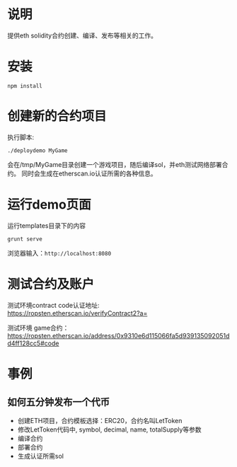 # 说明
提供eth solidity合约创建、编译、发布等相关的工作。

# 安装
```
npm install
```

# 创建新的合约项目
执行脚本:  
```
./deploydemo MyGame
```
会在/tmp/MyGame目录创建一个游戏项目，随后编译sol，并eth测试网络部署合约。
同时会生成在etherscan.io认证所需的各种信息。

# 运行demo页面
运行templates目录下的内容
```
grunt serve
```
浏览器输入：`http://localhost:8080`

# 测试合约及账户
测试环境contract code认证地址:  
https://ropsten.etherscan.io/verifyContract2?a=  

测试环境 game合约：  
https://ropsten.etherscan.io/address/0x9310e6d115066fa5d939135092051dd4ff128cc5#code

# 事例
## 如何五分钟发布一个代币
- 创建ETH项目，合约模板选择：ERC20，合约名叫LetToken
- 修改LetToken代码中, symbol, decimal, name, totalSupply等参数
- 编译合约
- 部署合约
- 生成认证所需sol
